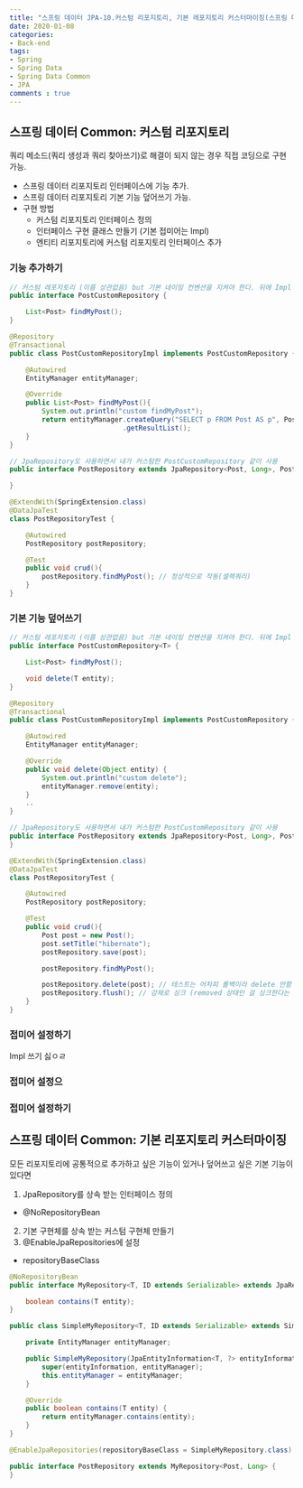 ```yaml
---
title: "스프링 데이터 JPA-10.커스텀 리포지토리, 기본 레포지토리 커스터마이징(스프링 데이터 Common)"
date: 2020-01-08
categories: 
- Back-end
tags:
- Spring 
- Spring Data
- Spring Data Common
- JPA
comments : true
---
```


## 스프링 데이터 Common: 커스텀 리포지토리

쿼리 메소드(쿼리 생성과 쿼리 찾아쓰기)로 해결이 되지 않는 경우 직접 코딩으로 구현 가능.
- 스프링 데이터 리포지토리 인터페이스에 기능 추가.
- 스프링 데이터 리포지토리 기본 기능 덮어쓰기 가능.
- 구현 방법
  - 커스텀 리포지토리 인터페이스 정의 
  - 인터페이스 구현 클래스 만들기 (기본 접미어는 Impl)
  - 엔티티 리포지토리에 커스텀 리포지토리 인터페이스 추가

### 기능 추가하기

~~~java
// 커스텀 레포지토리 (이름 상관없음) but 기본 네이밍 컨벤션을 지켜야 한다. 뒤에 Impl 붙은 클래스 만들어줘야함.
public interface PostCustomRepository {

    List<Post> findMyPost();
}
~~~

~~~java
@Repository
@Transactional
public class PostCustomRepositoryImpl implements PostCustomRepository {

    @Autowired
    EntityManager entityManager;

    @Override
    public List<Post> findMyPost(){
        System.out.println("custom findMyPost");
        return entityManager.createQuery("SELECT p FROM Post AS p", Post.class)
                            .getResultList();
    }
}
~~~

~~~java
// JpaRepository도 사용하면서 내가 커스텀한 PostCustomRepository 같이 사용
public interface PostRepository extends JpaRepository<Post, Long>, PostCustomRepository {

}
~~~

~~~java
@ExtendWith(SpringExtension.class)
@DataJpaTest
class PostRepositoryTest {

    @Autowired
    PostRepository postRepository;

    @Test
    public void crud(){
        postRepository.findMyPost(); // 정상적으로 작동(셀렉쿼리)
    }
}
~~~


### 기본 기능 덮어쓰기
~~~java
// 커스텀 레포지토리 (이름 상관없음) but 기본 네이밍 컨벤션을 지켜야 한다. 뒤에 Impl 붙은 클래스 만들어줘야함.
public interface PostCustomRepository<T> {

    List<Post> findMyPost();

    void delete(T entity);
}
~~~

~~~java
@Repository
@Transactional
public class PostCustomRepositoryImpl implements PostCustomRepository {

    @Autowired
    EntityManager entityManager;

    @Override
    public void delete(Object entity) {
        System.out.println("custom delete");
        entityManager.remove(entity);
    }
    ..
}
~~~

~~~java
// JpaRepository도 사용하면서 내가 커스텀한 PostCustomRepository 같이 사용
public interface PostRepository extends JpaRepository<Post, Long>, PostCustomRepository<Post> {
}
~~~

~~~java
@ExtendWith(SpringExtension.class)
@DataJpaTest
class PostRepositoryTest {

    @Autowired
    PostRepository postRepository;

    @Test
    public void crud(){
        Post post = new Post();
        post.setTitle("hibernate");
        postRepository.save(post);

        postRepository.findMyPost();

        postRepository.delete(post); // 테스트는 어차피 롤백이라 delete 안함 (굳이 안지워도 없어지니까)
        postRepository.flush(); // 강제로 싱크 (removed 상태인 걸 싱크한다는 건 -> delete 쿼리 날린다는 것)
    }
}
~~~

### 접미어 설정하기
Impl 쓰기 싫ㅇㄹ
### 접미어 설정으
### 접미어 설정하기




## 스프링 데이터 Common: 기본 리포지토리 커스터마이징

모든 리포지토리에 공통적으로 추가하고 싶은 기능이 있거나 덮어쓰고 싶은 기본 기능이 있다면 

1. JpaRepository를 상속 받는 인터페이스 정의
  - @NoRepositoryBean
2. 기본 구현체를 상속 받는 커스텀 구현체 만들기
3. @EnableJpaRepositories에 설정
  - repositoryBaseClass

~~~java
@NoRepositoryBean
public interface MyRepository<T, ID extends Serializable> extends JpaRepository<T, ID> {

    boolean contains(T entity);
}
~~~

~~~java
public class SimpleMyRepository<T, ID extends Serializable> extends SimpleJpaRepository<T, ID> implements MyRepository<T, ID> {

    private EntityManager entityManager;

    public SimpleMyRepository(JpaEntityInformation<T, ?> entityInformation, EntityManager entityManager) {
        super(entityInformation, entityManager);
        this.entityManager = entityManager;
    }

    @Override
    public boolean contains(T entity) {
        return entityManager.contains(entity);
    }
}
~~~
~~~java
@EnableJpaRepositories(repositoryBaseClass = SimpleMyRepository.class)

public interface PostRepository extends MyRepository<Post, Long> {
}
~~~
